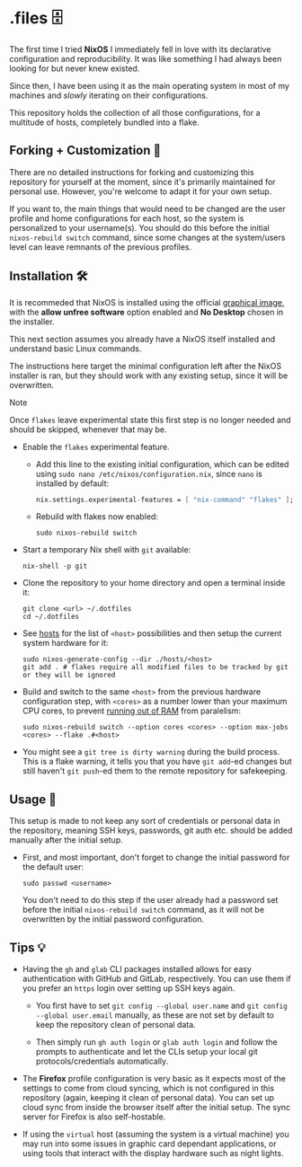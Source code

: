 # .files 🗄️

The first time I tried **NixOS** I immediately fell in love with its declarative configuration and reproducibility. It was like something I had always been looking for but never knew existed.

Since then, I have been using it as the main operating system in most of my machines and _slowly_ iterating on their configurations.

This repository holds the collection of all those configurations, for
a multitude of hosts, completely bundled into a flake.

## Forking + Customization 🎨

There are no detailed instructions for forking and customizing this repository for yourself at the moment, since it's primarily maintained for personal use. However, you're welcome to adapt it for your own setup.

If you want to, the main things that would need to be changed are the user profile and home configurations for each host, so the system is personalized to your username(s). You should do this before the initial `nixos-rebuild switch` command, since some changes at the system/users level can leave remnants of the previous profiles.

## Installation 🛠️

It is recommeded that NixOS is installed using the official [graphical image](https://nixos.org/download/#nixos-iso), with the **allow unfree software** option enabled and **No Desktop** chosen in the installer.

This next section assumes you already have a NixOS itself installed and understand basic Linux commands.

The instructions here target the minimal configuration left after the NixOS installer is ran, but they should work with any existing setup, since it will be overwritten.

> [!NOTE]
> Once `flakes` leave experimental state this first step is no longer needed and should be skipped, whenever that may be.

- Enable the `flakes` experimental feature.

  - Add this line to the existing initial configuration, which can be edited using `sudo nano /etc/nixos/configuration.nix`, since `nano` is installed by default:

      ```nix
      nix.settings.experimental-features = [ "nix-command" "flakes" ];
      ```

  - Rebuild with flakes now enabled:

     ```shell
     sudo nixos-rebuild switch
     ```

- Start a temporary Nix shell with `git` available:

   ```shell
   nix-shell -p git
   ```

- Clone the repository to your home directory and open a terminal inside it:

   ```shell
   git clone <url> ~/.dotfiles
   cd ~/.dotfiles
   ```

- See [hosts](./hosts) for the list of `<host>` possibilities and then setup the current system hardware for it:

   ```shell
   sudo nixos-generate-config --dir ./hosts/<host>
   git add . # flakes require all modified files to be tracked by git or they will be ignored
   ```

- Build and switch to the same `<host>` from the previous hardware configuration step, with `<cores>` as a number lower than your maximum CPU cores, to prevent [running out of RAM](https://github.com/NixOS/nix/pull/11143) from paralelism:

   ```shell
   sudo nixos-rebuild switch --option cores <cores> --option max-jobs <cores> --flake .#<host>
   ```

- You might see a `git tree is dirty warning` during the build process. This is a flake warning, it tells you that you have `git add`-ed changes but still haven't `git push`-ed them to the remote repository for safekeeping.

## Usage 🚀

This setup is made to not keep any sort of credentials or personal data in the repository, meaning SSH keys, passwords, git auth etc. should be added manually after the initial setup.

- First, and most important, don't forget to change the initial password for the default user:

   ```shell
   sudo passwd <username>
   ```

   You don't need to do this step if the user already had a password set before the initial `nixos-rebuild switch` command, as it will not be overwritten by the initial password configuration.

## Tips 💡

- Having the `gh` and `glab` CLI packages installed allows for easy authentication with GitHub and GitLab, respectively. You can use them if you prefer an `https` login over setting up SSH keys again.

  - You first have to set `git config --global user.name` and `git config --global user.email` manually, as these are not set by default to keep the repository clean of personal data.

  - Then simply run `gh auth login` or `glab auth login` and follow the prompts to authenticate and let the CLIs setup your local git protocols/credentials automatically.

- The **Firefox** profile configuration is very basic as it expects most of the settings to come from cloud syncing, which is not configured in this repository (again, keeping it clean of personal data). You can set up cloud sync from inside the browser itself after the initial setup. The sync server for Firefox is also self-hostable.

- If using the `virtual` host (assuming the system is a virtual machine) you may run into some issues in graphic card dependant applications, or using tools that interact with the display hardware such as night lights.
